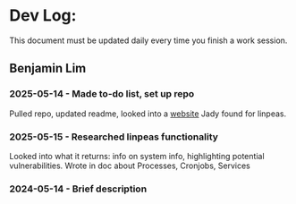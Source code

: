 # Dev Log:

This document must be updated daily every time you finish a work session.

## Benjamin Lim

### 2025-05-14 - Made to-do list, set up repo
Pulled repo, updated readme, looked into a [website](https://book.hacktricks.wiki/en/linux-hardening/privilege-escalation/index.html#useful-software) Jady found for linpeas.

### 2025-05-15 - Researched linpeas functionality
Looked into what it returns: info on system info, highlighting potential vulnerabilities.
Wrote in doc about Processes, Cronjobs, Services

### 2024-05-14 - Brief description

